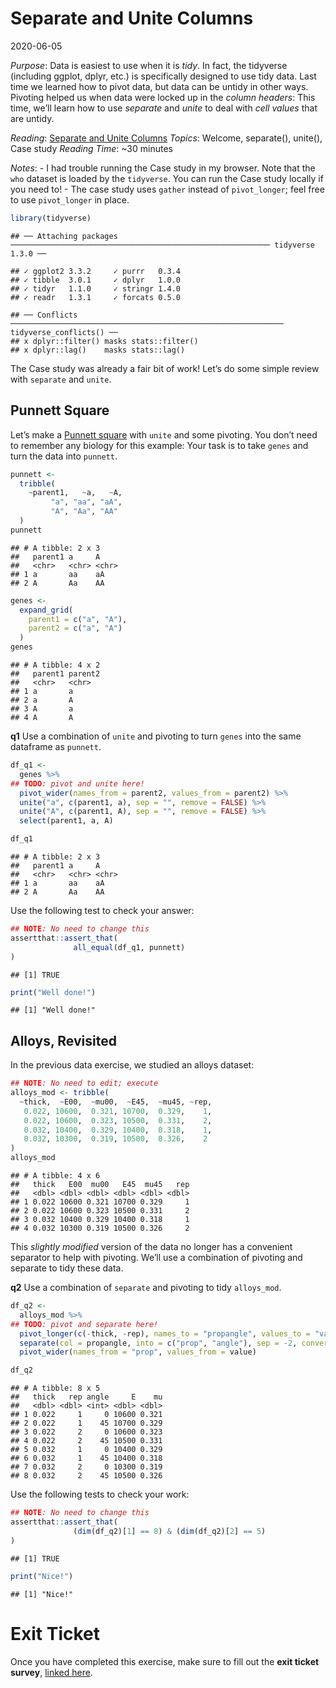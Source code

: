 Separate and Unite Columns
================
2020-06-05

*Purpose*: Data is easiest to use when it is *tidy*. In fact, the
tidyverse (including ggplot, dplyr, etc.) is specifically designed to
use tidy data. Last time we learned how to pivot data, but data can be
untidy in other ways. Pivoting helped us when data were locked up in the
*column headers*: This time, we’ll learn how to use *separate* and
*unite* to deal with *cell values* that are untidy.

*Reading*: [Separate and Unite
Columns](https://rstudio.cloud/learn/primers/4.2) *Topics*: Welcome,
separate(), unite(), Case study *Reading Time*: \~30 minutes

*Notes*: - I had trouble running the Case study in my browser. Note that
the `who` dataset is loaded by the `tidyverse`. You can run the Case
study locally if you need to\! - The case study uses `gather` instead of
`pivot_longer`; feel free to use `pivot_longer` in place.

``` r
library(tidyverse)
```

    ## ── Attaching packages ────────────────────────────────────────────────────────── tidyverse 1.3.0 ──

    ## ✓ ggplot2 3.3.2     ✓ purrr   0.3.4
    ## ✓ tibble  3.0.1     ✓ dplyr   1.0.0
    ## ✓ tidyr   1.1.0     ✓ stringr 1.4.0
    ## ✓ readr   1.3.1     ✓ forcats 0.5.0

    ## ── Conflicts ───────────────────────────────────────────────────────────── tidyverse_conflicts() ──
    ## x dplyr::filter() masks stats::filter()
    ## x dplyr::lag()    masks stats::lag()

The Case study was already a fair bit of work\! Let’s do some simple
review with `separate` and `unite`.

## Punnett Square

<!-- ------------------------- -->

Let’s make a [Punnett
square](https://en.wikipedia.org/wiki/Punnett_square) with `unite` and
some pivoting. You don’t need to remember any biology for this example:
Your task is to take `genes` and turn the data into `punnett`.

``` r
punnett <-
  tribble(
    ~parent1,   ~a,   ~A,
         "a", "aa", "aA",
         "A", "Aa", "AA"
  )
punnett
```

    ## # A tibble: 2 x 3
    ##   parent1 a     A    
    ##   <chr>   <chr> <chr>
    ## 1 a       aa    aA   
    ## 2 A       Aa    AA

``` r
genes <-
  expand_grid(
    parent1 = c("a", "A"),
    parent2 = c("a", "A")
  )
genes
```

    ## # A tibble: 4 x 2
    ##   parent1 parent2
    ##   <chr>   <chr>  
    ## 1 a       a      
    ## 2 a       A      
    ## 3 A       a      
    ## 4 A       A

**q1** Use a combination of `unite` and pivoting to turn `genes` into
the same dataframe as `punnett`.

``` r
df_q1 <-
  genes %>%
## TODO: pivot and unite here!
  pivot_wider(names_from = parent2, values_from = parent2) %>% 
  unite("a", c(parent1, a), sep = "", remove = FALSE) %>% 
  unite("A", c(parent1, A), sep = "", remove = FALSE) %>% 
  select(parent1, a, A)

df_q1
```

    ## # A tibble: 2 x 3
    ##   parent1 a     A    
    ##   <chr>   <chr> <chr>
    ## 1 a       aa    aA   
    ## 2 A       Aa    AA

Use the following test to check your answer:

``` r
## NOTE: No need to change this
assertthat::assert_that(
              all_equal(df_q1, punnett)
)
```

    ## [1] TRUE

``` r
print("Well done!")
```

    ## [1] "Well done!"

## Alloys, Revisited

<!-- ------------------------- -->

In the previous data exercise, we studied an alloys dataset:

``` r
## NOTE: No need to edit; execute
alloys_mod <- tribble(
  ~thick,  ~E00,  ~mu00,  ~E45,  ~mu45, ~rep,
   0.022, 10600,  0.321, 10700,  0.329,    1,
   0.022, 10600,  0.323, 10500,  0.331,    2,
   0.032, 10400,  0.329, 10400,  0.318,    1,
   0.032, 10300,  0.319, 10500,  0.326,    2
)
alloys_mod
```

    ## # A tibble: 4 x 6
    ##   thick   E00  mu00   E45  mu45   rep
    ##   <dbl> <dbl> <dbl> <dbl> <dbl> <dbl>
    ## 1 0.022 10600 0.321 10700 0.329     1
    ## 2 0.022 10600 0.323 10500 0.331     2
    ## 3 0.032 10400 0.329 10400 0.318     1
    ## 4 0.032 10300 0.319 10500 0.326     2

This *slightly modified* version of the data no longer has a convenient
separator to help with pivoting. We’ll use a combination of pivoting and
separate to tidy these data.

**q2** Use a combination of `separate` and pivoting to tidy
`alloys_mod`.

``` r
df_q2 <-
  alloys_mod %>%
## TODO: pivot and separate here!
  pivot_longer(c(-thick, -rep), names_to = "propangle", values_to = "value") %>% 
  separate(col = propangle, into = c("prop", "angle"), sep = -2, convert = TRUE) %>% 
  pivot_wider(names_from = "prop", values_from = value)

df_q2
```

    ## # A tibble: 8 x 5
    ##   thick   rep angle     E    mu
    ##   <dbl> <dbl> <int> <dbl> <dbl>
    ## 1 0.022     1     0 10600 0.321
    ## 2 0.022     1    45 10700 0.329
    ## 3 0.022     2     0 10600 0.323
    ## 4 0.022     2    45 10500 0.331
    ## 5 0.032     1     0 10400 0.329
    ## 6 0.032     1    45 10400 0.318
    ## 7 0.032     2     0 10300 0.319
    ## 8 0.032     2    45 10500 0.326

Use the following tests to check your work:

``` r
## NOTE: No need to change this
assertthat::assert_that(
              (dim(df_q2)[1] == 8) & (dim(df_q2)[2] == 5)
)
```

    ## [1] TRUE

``` r
print("Nice!")
```

    ## [1] "Nice!"

<!-- include-exit-ticket -->

# Exit Ticket

<!-- -------------------------------------------------- -->

Once you have completed this exercise, make sure to fill out the **exit
ticket survey**, [linked
here](https://docs.google.com/forms/d/e/1FAIpQLSeuq2LFIwWcm05e8-JU84A3irdEL7JkXhMq5Xtoalib36LFHw/viewform?usp=pp_url&entry.693978880=e-data04-separate-unite-assignment.Rmd).
